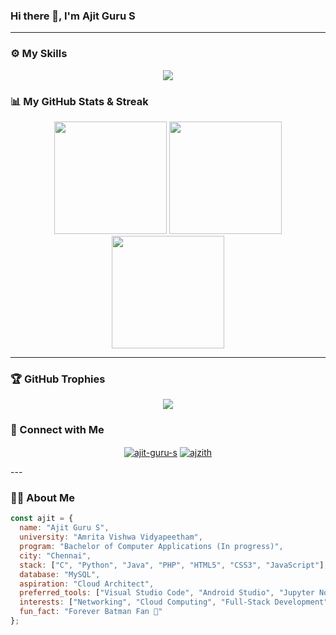 ### Hi there 👋, I'm Ajit Guru S

---
### ⚙️ My Skills 
<p align="center">
  <a href="https://skillicons.dev">
    <img src="https://skillicons.dev/icons?i=py,java,c,php,html,css,js" />
  </a>
</p>

### 📊 My GitHub Stats & Streak
<p align="center">
    <img height="180em" src="https://github-readme-stats-one-ebon-36.vercel.app/api?username=ajzith&show_icons=true&theme=dark&include_all_commits=true&count_private=true"/>
    <img height="180em" src="https://github-readme-stats-one-ebon-36.vercel.app/api/top-langs/?username=ajzith&layout=compact&langs_count=8&theme=dark"/>
    <img height="180em" src="https://streak-stats.demolab.com/?user=ajzith&theme=dark" />
</p>


---

### 🏆 GitHub Trophies
<p align="center">
  <a href="https://github.com/ryo-ma/github-profile-trophy">
    <img src="https://github-profile-trophy.vercel.app/?username=ajzith&theme=dracula&column=7" />
  </a>
</p>

### 🤝 Connect with Me
<p align="center">
<a href="https://www.linkedin.com/in/ajit-guru-s-18a21731b/" target="blank"><img align="center" src="https://img.shields.io/badge/LinkedIn-0077B5?style=for-the-badge&logo=linkedin&logoColor=white" alt="ajit-guru-s" /></a>
<a href="https://www.instagram.com/ajzith/" target="blank"><img align="center" src="https://img.shields.io/badge/Instagram-E4405F?style=for-the-badge&logo=instagram&logoColor=white" alt="ajzith" /></a>
</p>
---

### 👨‍💻 About Me
```javascript
const ajit = { 
  name: "Ajit Guru S",
  university: "Amrita Vishwa Vidyapeetham",
  program: "Bachelor of Computer Applications (In progress)",
  city: "Chennai",
  stack: ["C", "Python", "Java", "PHP", "HTML5", "CSS3", "JavaScript"],
  database: "MySQL",
  aspiration: "Cloud Architect",
  preferred_tools: ["Visual Studio Code", "Android Studio", "Jupyter Notebook", "Git", "GitHub"],
  interests: ["Networking", "Cloud Computing", "Full-Stack Development", "Open Source"],
  fun_fact: "Forever Batman Fan 🦇"
}; 
